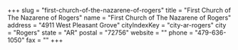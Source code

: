 +++
slug = "first-church-of-the-nazarene-of-rogers"
title = "First Church of The Nazarene of Rogers"
name = "First Church of The Nazarene of Rogers"
address = "4911 West Pleasant Grove"
cityIndexKey = "city-ar-rogers"
city = "Rogers"
state = "AR"
postal = "72756"
website = ""
phone = "479-636-1050"
fax = ""
+++
